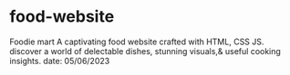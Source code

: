# food-website
Foodie mart A captivating food website crafted with HTML, CSS JS. discover a world of delectable dishes, stunning visuals,&amp; useful cooking insights.
date: 05/06/2023
